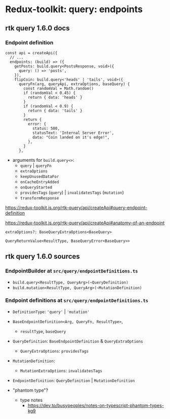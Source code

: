# Redux-toolkit: query: endpoints

## rtk query 1.6.0 docs

### Endpoint definition

```
const api = createApi({
  // ...
  endpoints: (build) => ({
    getPosts: build.query<PostsResponse, void>({
      query: () => 'posts',
    }),
    flipCoin: build.query<'heads' | 'tails', void>({
      queryFn(arg, queryApi, extraOptions, baseQuery) {
        const randomVal = Math.random()
        if (randomVal < 0.45) {
          return { data: 'heads' }
        }
        if (randomVal < 0.9) {
          return { data: 'tails' }
        }
        return {
          error: {
            status: 500,
            statusText: 'Internal Server Error',
            data: "Coin landed on it's edge!",
          },
        }
      },
```

* arguments for `build.query<>`:
  - `query` | `queryFn`
  - `extraOptions`
  - `keepUnusedDataFor`
  - `onCacheEntryAdded`
  - `onQueryStarted`
  - `providesTags` (`query`) | `invalidatesTags` (`mutation`)
  - `transformResponse`

https://redux-toolkit.js.org/rtk-query/api/createApi#query-endpoint-definition

https://redux-toolkit.js.org/rtk-query/api/createApi#anatomy-of-an-endpoint

`extraOptions?: BaseQueryExtraOptions<BaseQuery>`

`QueryReturnValue<ResultType, BaseQueryError<BaseQuery>>`

## rtk query 1.6.0 sources

### EndpointBuilder at `src/query/endpointDefinitions.ts`

- `build.query<ResultType, QueryArg>(~QueryDefinition)`
- `build.mutation<ResultType, QueryArg>(~MutationDefinition)`

### Endpoint definitions at `src/query/endpointDefinitions.ts`

- `DefinitionType`: `'query'` | `'mutation'`

- `BaseEndpointDefinition<Arg, QueryFn, ResultType>`,
  - `resultType`, `baseQuery`

- `QueryDefinition`: `BaseEndpointDefinition` & `QueryExtraOptions`
  - `QueryExtraOptions`:  `providesTags`

- `MutationDefinition`:
  - `MutationExtraOptions`: `invalidatesTags`

- `EndpointDefinition`: `QueryDefinition` | `MutationDefinition `

- "phantom type"?
  - type notes
    - https://dev.to/busypeoples/notes-on-typescript-phantom-types-kg9

